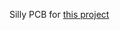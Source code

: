 Silly PCB for [this project](https://github.com/charlielee206/Personal_Arduino_Projektz/tree/main/PS2_to_Macintosh_Peripherals)
